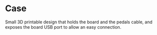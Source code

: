 # Case

Small 3D printable design that holds the board and the pedals cable, and exposes the board USB port to allow an easy connection.

